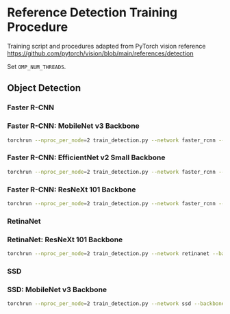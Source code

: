 # Reference Detection Training Procedure

Training script and procedures adapted from PyTorch vision reference
<https://github.com/pytorch/vision/blob/main/references/detection>

Set `OMP_NUM_THREADS`.

## Object Detection

### Faster R-CNN

### Faster R-CNN: MobileNet v3 Backbone

```sh
torchrun --nproc_per_node=2 train_detection.py --network faster_rcnn --backbone mobilenet_v3 --backbone-param 1 --backbone-epoch 0 --freeze-backbone --lr 0.02 --lr-scheduler step --lr-step-size 5 --lr-step-gamma 0.93 --batch-size 16 --epochs 100
```

### Faster R-CNN: EfficientNet v2 Small Backbone

```sh
torchrun --nproc_per_node=2 train_detection.py --network faster_rcnn --backbone efficientnet_v2 --backbone-param 0 --backbone-epoch 0 --freeze-backbone --lr 0.02 --lr-scheduler step --lr-step-size 5 --lr-step-gamma 0.93 --batch-size 16 --epochs 100
```

### Faster R-CNN: ResNeXt 101 Backbone

```sh
torchrun --nproc_per_node=2 train_detection.py --network faster_rcnn --backbone resnext --backbone-param 101 --backbone-epoch 0 --freeze-backbone --lr 0.02 --lr-scheduler step --lr-step-size 5 --lr-step-gamma 0.93 --batch-size 16 --epochs 100
```

### RetinaNet

### RetinaNet: ResNeXt 101 Backbone

```sh
torchrun --nproc_per_node=2 train_detection.py --network retinanet --backbone resnext --backbone-param 101 --backbone-epoch 0 --freeze-backbone --lr 0.01 --lr-scheduler step --lr-step-size 5 --lr-step-gamma 0.93 --batch-size 16 --epochs 100
```

### SSD

### SSD: MobileNet v3 Backbone

```sh
torchrun --nproc_per_node=2 train_detection.py --network ssd --backbone mobilenet_v3 --backbone-param 1 --backbone-epoch 0 --freeze-backbone-stages 4 --lr 0.015 --lr-scheduler cosine --batch-size 128 --epochs 300 --wd 0.00002
```
